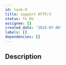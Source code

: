 ```yaml
---
id: task-9
title: support HTTP/3
status: To Do
assignee: []
created_date: '2025-07-08'
labels: []
dependencies: []
---
```


## Description
